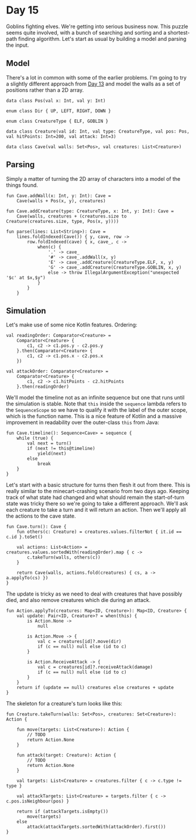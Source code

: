 # Day 15
Goblins fighting elves. We're getting into serious business now. This puzzle seems quite involved, with a bunch of searching and sorting and a shortest-path finding algorithm. Let's start as usual by building a model and parsing the input.

## Model
There's a lot in common with some of the earlier problems. I'm going to try a slightly different approach from [Day 13](../day13) and model the walls as a set of positions rather than a 2D array.
```
data class Pos(val x: Int, val y: Int)

enum class Dir { UP, LEFT, RIGHT, DOWN }

enum class CreatureType { ELF, GOBLIN }

data class Creature(val id: Int, val type: CreatureType, val pos: Pos, val hitPoints: Int=200, val attack: Int=3)

data class Cave(val walls: Set<Pos>, val creatures: List<Creature>)
```

## Parsing
Simply a matter of turning the 2D array of characters into a model of the things found.
```
fun Cave.addWall(x: Int, y: Int): Cave =
	Cave(walls + Pos(x, y), creatures)

fun Cave.addCreature(type: CreatureType, x: Int, y: Int): Cave =
	Cave(walls, creatures + (creatures.size to Creature(creatures.size, type, Pos(x, y))))

fun parse(lines: List<String>): Cave =
	lines.foldIndexed(Cave()) { y, cave, row ->
		row.foldIndexed(cave) { x, cave_, c ->
			when(c) {
				'.' -> cave_
				'#' -> cave_.addWall(x, y)
				'E' -> cave_.addCreature(CreatureType.ELF, x, y)
				'G' -> cave_.addCreature(CreatureType.GOBLIN, x, y)
				else -> throw IllegalArgumentException("unexpected '$c' at $x,$y")
			}
		}
	}
```

## Simulation
Let's make use of some nice Kotlin features. Ordering:
```
val readingOrder: Comparator<Creature> = 
    Comparator<Creature> { 
        c1, c2 -> c1.pos.y - c2.pos.y
    }.then(Comparator<Creature> {
        c1, c2 -> c1.pos.x - c2.pos.x
    })

val attackOrder: Comparator<Creature> =
	Comparator<Creature> {
		c1, c2 -> c1.hitPoints - c2.hitPoints
	}.then(readingOrder)
```

We'll model the timeline not as an infinite sequence but one that runs until the simulation is stable. Note that `this` inside the `sequence` lambda refers to the `SequenceScope` so we have to qualify it with the label of the outer scope, which is the function name. This is a nice feature of Kotlin and a massive improvement in readability over the outer-class `this` from Java:
```
fun Cave.timeline(): Sequence<Cave> = sequence {
	while (true) {
		val next = turn()
		if (next != this@timeline) 
			yield(next)
		else
			break
	}
}

```

Let's start with a basic structure for turns then flesh it out from there. This is really similar to the minecart-crashing scenario from two days ago. Keeping track of what state had changed and what should remain the start-of-turn state was tricky there so we're going to take a different approach. We'll ask each creature to take a turn and it will return an action. Then we'll apply all the actions to the cave state.

```
fun Cave.turn(): Cave {
	fun others(c: Creature) = creatures.values.filterNot { it.id == c.id }.toSet()

	val actions: List<Action> = creatures.values.sortedWith(readingOrder).map { c ->
		c.takeTurn(walls, others(c))
	}

	return Cave(walls, actions.fold(creatures) { cs, a -> a.applyTo(cs) })
}
```

The update is tricky as we need to deal with creatures that have possibly died, and also remove creatures which die during an attack.
```
fun Action.applyTo(creatures: Map<ID, Creature>): Map<ID, Creature> {
	val update: Pair<ID, Creature>? = when(this) {
		is Action.None ->
			null

		is Action.Move -> {
			val c = creatures[id]?.move(dir)
			if (c == null) null else (id to c)
		}
		
		is Action.ReceiveAttack -> {
			val c = creatures[id]?.receiveAttack(damage)
			if (c == null) null else (id to c)
		}
	}
	return if (update == null) creatures else creatures + update
}
```

The skeleton for a creature's turn looks like this:
```
fun Creature.takeTurn(walls: Set<Pos>, creatures: Set<Creature>): Action {

	fun move(targets: List<Creature>): Action {
		// TODO
		return Action.None
	}

	fun attack(target: Creature): Action {
		// TODO
		return Action.None
	}

	val targets: List<Creature> = creatures.filter { c -> c.type != type }

	val attackTargets: List<Creature> = targets.filter { c -> c.pos.isNeighbour(pos) }

	return if (attackTargets.isEmpty())
		move(targets)
	else
		attack(attackTargets.sortedWith(attackOrder).first())
}
```
